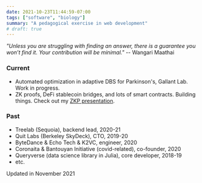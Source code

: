 ```yaml
---
date: 2021-10-23T11:44:59-07:00
tags: ["software", "biology"]
summary: "A pedagogical exercise in web development"
# draft: true
---
```


_"Unless you are struggling with finding an answer, there is a guarantee you won’t find it. Your contribution will be minimal."_ -- Wangari Maathai

### Current

- Automated optimization in adaptive DBS for Parkinson's, Gallant Lab. Work in progress.
- ZK proofs, DeFi stablecoin bridges, and lots of smart contracts. Building things. Check out my [ZKP presentation](../ZKP.pdf).

### Past

- Treelab (Sequoia), backend lead, 2020-21
- Quit Labs (Berkeley SkyDeck), CTO, 2019-20
- ByteDance & Echo Tech & K2VC, engineer, 2020
- Coronaita & Bantouyan Initiative (covid-related), co-founder, 2020
- Queryverse (data science library in Julia), core developer, 2018-19
- etc.

Updated in November 2021
